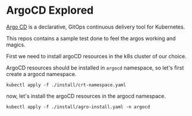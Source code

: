 # ArgoCD Explored 

[Argo CD](https://argoproj.github.io/argo-cd/) is a declarative, GitOps continuous delivery tool for Kubernetes.

This repos contains a sample test done to feel the argos working and magics. 

First we need to install argoCD resources in the k8s cluster of our choice.

ArgoCD resources  should be installed in `argocd` namespace, so let's first create a argocd namespace.  


```
kubectl apply -f ./install/crt-namespace.yaml 
```
now, let's install the argoCD resources in the argocd namespace.

```
kubectl apply -f ./install/agro-install.yaml -n argocd
```

